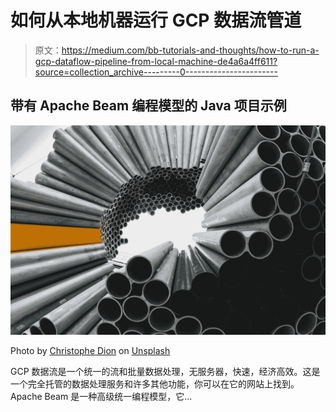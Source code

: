 # 如何从本地机器运行 GCP 数据流管道

> 原文：<https://medium.com/bb-tutorials-and-thoughts/how-to-run-a-gcp-dataflow-pipeline-from-local-machine-de4a6a4ff611?source=collection_archive---------0----------------------->

## 带有 Apache Beam 编程模型的 Java 项目示例

![](img/7011e792cf2c3cac306aff4516ab5a2a.png)

Photo by [Christophe Dion](https://unsplash.com/@chris_dion?utm_source=medium&utm_medium=referral) on [Unsplash](https://unsplash.com?utm_source=medium&utm_medium=referral)

GCP 数据流是一个统一的流和批量数据处理，无服务器，快速，经济高效。这是一个完全托管的数据处理服务和许多其他功能，你可以在它的网站上找到。 Apache Beam 是一种高级统一编程模型，它…